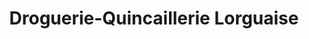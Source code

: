 ---
title: "Droguerie-Quincaillerie Lorguaise"
url: /lorgues/droguerie-quincaillerie-lorguaise/
shop: matériel informatique
---